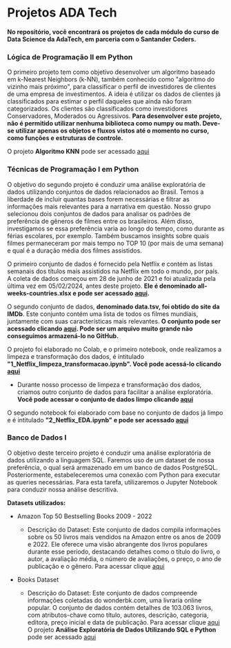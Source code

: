 # Projetos ADA Tech

**No repositório, você encontrará os projetos de cada módulo do curso de Data Science da AdaTech, em parceria com o Santander Coders.**

### Lógica de Programação II em Python
O primeiro projeto tem como objetivo desenvolver um algoritmo baseado em k-Nearest Neighbors (k-NN), 
também conhecido como "algoritmo do vizinho mais próximo", para classificar o perfil de investidores de clientes de uma empresa de investimentos. 
A ideia é utilizar os dados de clientes já classificados para estimar o perfil daqueles que ainda não foram categorizados. 
Os clientes são classificados como investidores Conservadores, Moderados ou Agressivos.
**Para desenvolver este projeto, não é permitido utilizar nenhuma biblioteca como numpy ou math. Deve-se utilizar apenas os objetos e 
fluxos vistos até o momento no curso, como funções e estruturas de controle.**

O projeto **Algoritmo  KNN** pode ser acessado [aqui](https://github.com/leticiadluz/projetos_ADA/blob/main/logica_programacao_II/KNN_projeto_carteira_investimentos.ipynb)

### Técnicas de Programação I em Python 

O objetivo do segundo projeto é conduzir uma análise exploratória de dados utilizando conjuntos de dados relacionados ao Brasil. Temos a liberdade de incluir quantas bases forem necessárias e filtrar as informações mais relevantes para a narrativa em questão. 
Nosso grupo selecionou dois conjuntos de dados para analisar os padrões de preferência de gêneros de filmes entre os brasileiros. Além disso, investigamos se essa preferência varia ao longo do tempo, como durante as férias escolares, por exemplo. Também buscamos insights sobre quais filmes permaneceram por mais tempo no TOP 10 (por mais de uma semana) e qual é a duração média dos filmes assistidos.

O primeiro conjunto de dados é fornecido pela Netflix e contém as listas semanais dos títulos mais assistidos na Netflix em todo o mundo, por país. A coleta de dados começou em 28 de junho de 2021 e foi atualizada pela última vez em 05/02/2024, antes deste projeto. **Ele é denominado all-weeks-countries.xlsx e pode ser acessado [aqui](https://github.com/leticiadluz/projetos_ADA/blob/main/tecnicas_programacao/all-weeks-countries.xlsx).**

O segundo conjunto de dados, **denominado data.tsv, foi obtido do site da IMDb**. Este conjunto contém uma lista de todos os filmes mundiais, juntamente com suas características mais relevantes. **O conjunto pode ser acessado clicando [aqui](https://datasets.imdbws.com/title.basics.tsv.gz). Pode ser um arquivo muito grande não conseguimos armazená-lo no GitHub.**

O projeto foi elaborado no Colab, e o primeiro notebook, onde realizamos a limpeza e transformação dos dados, é intitulado **"1_Netflix_limpeza_transformacao.ipynb". Você pode acessá-lo clicando [aqui](https://github.com/leticiadluz/projetos_ADA/blob/main/tecnicas_programacao/1_Netflix_limpeza_transformacao.ipynb)**
- Durante nosso processo de limpeza e transformação dos dados, criamos outro conjunto de dados para facilitar a análise exploratória. **Você pode acessar o conjunto de dados limpo clicando
[aqui](https://github.com/leticiadluz/projetos_ADA/blob/main/tecnicas_programacao/filmes_netflix_corrigido.csv)**

O segundo notebook foi elaborado com base no conjunto de dados já limpo e é intitulado **"2_Netflix_EDA.ipynb" e pode ser acessado [aqui](https://github.com/leticiadluz/projetos_ADA/blob/main/tecnicas_programacao/2_Netflix_EDA.ipynb)**

### Banco de Dados I

O objetivo deste terceiro projeto é conduzir uma análise exploratória de dados utilizando a linguagem SQL. Faremos uso de um dataset de nossa preferência, o qual será 
armazenado em um banco de dados PostgreSQL. Posteriormente, estabeleceremos uma conexão com Python para executar as queries necessárias.
Para esta tarefa, utilizaremos o Jupyter Notebook para conduzir nossa análise descritiva.  

**Datasets utilizados:**
- Amazon Top 50 Bestselling Books 2009 - 2022
  - Descrição do Dataset: Este conjunto de dados compila informações sobre os 50 livros mais vendidos na Amazon entre os anos de 2009 e 2022.
    Ele oferece uma visão abrangente dos livros populares durante esse período, destacando detalhes como o título do livro, o autor, a avaliação média, o número de avaliações,
    o preço, o ano de publicação e o gênero. Para acessar clique [aqui](https://www.kaggle.com/datasets/chriskachmar/amazon-top-50-bestselling-books-2009-2022)

- Books Dataset
  - Descrição do Dataset: Este conjunto de dados compreende informações coletadas do wonderbk.com, uma livraria online popular.
    O conjunto de dados contém detalhes de 103.063 livros, com atributos-chave como título, autores, descrição, categoria, editora, preço inicial e data de publicação.
    Para acessar clique [aqui](https://www.kaggle.com/datasets/elvinrustam/books-dataset)
O projeto **Análise Exploratória de Dados Utilizando SQL e Python** pode ser acessado [aqui](https://github.com/leticiadluz/projetos_ADA/blob/main/banco_dados/Projeto_banco_dados.ipynb)


